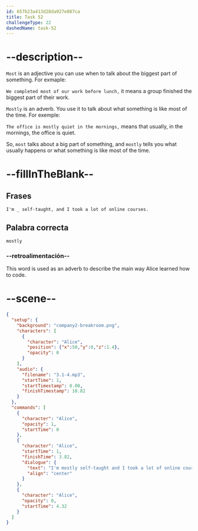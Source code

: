 ```yaml
---
id: 657b23a413d28da927e087ca
title: Task 52
challengeType: 22
dashedName: task-52
---
```


<!-- (Audio) Alice: I'm mostly self-taught, and I took a lot of online courses. -->

# --description--

`Most` is an adjective you can use when to talk about the biggest part of something. For exmaple:

`We completed most of our work before lunch,` it means a group finished the biggest part of their work.

`Mostly` is an adverb. You use it to talk about what something is like most of the time. For exemple:

`The office is mostly quiet in the mornings,` means that usually, in the mornings, the office is quiet.

So, `most` talks about a big part of something, and `mostly` tells you what usually happens or what something is like most of the time.

# --fillInTheBlank--

## Frases

`I'm _ self-taught, and I took a lot of online courses.`


## Palabra correcta

`mostly`

### --retroalimentación--

This word is used as an adverb to describe the main way Alice learned how to code.

# --scene--

```json
{
  "setup": {
    "background": "company2-breakroom.png",
    "characters": [
      {
        "character": "Alice",
        "position": {"x":50,"y":0,"z":1.4},
        "opacity": 0
      }
    ],
    "audio": {
      "filename": "3.1-4.mp3",
      "startTime": 1,
      "startTimestamp": 8.00,
      "finishTimestamp": 10.82
    }
  },
  "commands": [
    {
      "character": "Alice",
      "opacity": 1,
      "startTime": 0
    },
    {
      "character": "Alice",
      "startTime": 1,
      "finishTime": 3.82,
      "dialogue": {
        "text": "I'm mostly self-taught and I took a lot of online courses.",
        "align": "center"
      }
    },
    {
      "character": "Alice",
      "opacity": 0,
      "startTime": 4.32
    }
  ]
}
```
